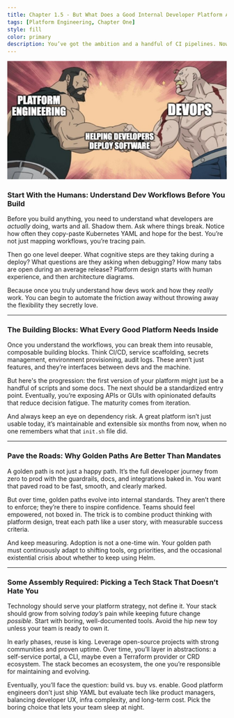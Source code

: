 ```yaml
---
title: Chapter 1.5 - But What Does a Good Internal Developer Platform Actually Look Like
tags: [Platform Engineering, Chapter One]
style: fill
color: primary
description: You’ve got the ambition and a handful of CI pipelines. Now comes the real question, how do you turn that scattered tooling into a cohesive platform devs will actually use? This chapter walks through what matters most: understanding workflows, assembling the right components, paving golden paths, and choosing tech that won’t betray you mid-quarter.
---
```


![chapter-1-5-meme](../assets/blogs/chapter-1-5-meme.jpg)

### **Start With the Humans: Understand Dev Workflows Before You Build**

Before you build anything, you need to understand what developers are _actually_ doing, warts and all. Shadow them. Ask where things break. Notice how often they copy-paste Kubernetes YAML and hope for the best. You’re not just mapping workflows, you’re tracing pain.

Then go one level deeper. What cognitive steps are they taking during a deploy? What questions are they asking when debugging? How many tabs are open during an average release? Platform design starts with human experience, and then architecture diagrams.

Because once you truly understand how devs work and how they _really_ work. You can begin to automate the friction away without throwing away the flexibility they secretly love.

---

### **The Building Blocks: What Every Good Platform Needs Inside**

Once you understand the workflows, you can break them into reusable, composable building blocks. Think CI/CD, service scaffolding, secrets management, environment provisioning, audit logs. These aren’t just features, and they’re interfaces between devs and the machine.

But here's the progression: the first version of your platform might just be a handful of scripts and some docs. The next should be a standardized entry point. Eventually, you’re exposing APIs or GUIs with opinionated defaults that reduce decision fatigue. The maturity comes from iteration.

And always keep an eye on dependency risk. A great platform isn’t just usable today, it’s maintainable and extensible six months from now, when no one remembers what that `init.sh` file did.

---

### **Pave the Roads: Why Golden Paths Are Better Than Mandates**

A golden path is not just a happy path. It’s the full developer journey from zero to prod with the guardrails, docs, and integrations baked in. You want that paved road to be fast, smooth, and clearly marked.

But over time, golden paths evolve into internal standards. They aren’t there to enforce; they’re there to inspire confidence. Teams should feel empowered, not boxed in. The trick is to combine product thinking with platform design, treat each path like a user story, with measurable success criteria.

And keep measuring. Adoption is not a one-time win. Your golden path must continuously adapt to shifting tools, org priorities, and the occasional existential crisis about whether to keep using Helm.

---

### **Some Assembly Required: Picking a Tech Stack That Doesn’t Hate You**

Technology should serve your platform strategy, not define it. Your stack should grow from solving _today’s_ pain while keeping future change _possible_. Start with boring, well-documented tools. Avoid the hip new toy unless your team is ready to own it.

In early phases, reuse is king. Leverage open-source projects with strong communities and proven uptime. Over time, you’ll layer in abstractions: a self-service portal, a CLI, maybe even a Terraform provider or CRD ecosystem. The stack becomes an ecosystem, the one you’re responsible for maintaining and evolving.

Eventually, you’ll face the question: build vs. buy vs. enable. Good platform engineers don’t just ship YAML but evaluate tech like product managers, balancing developer UX, infra complexity, and long-term cost. Pick the boring choice that lets your team sleep at night.

